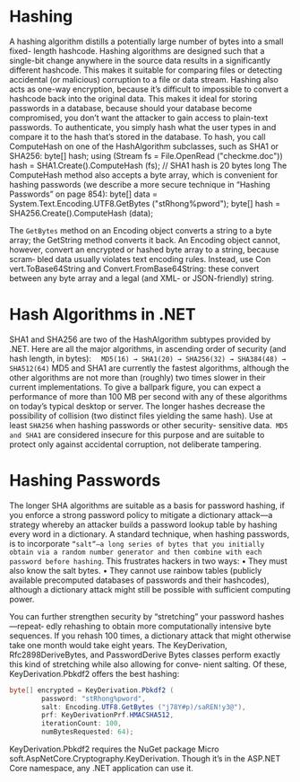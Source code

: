 
# Hashing

A hashing algorithm distills a potentially large number of bytes into a small fixed- length hashcode. Hashing algorithms are designed such that a single-bit change anywhere in the source data results in a significantly different hashcode. This makes it suitable for comparing files or detecting accidental (or malicious) corruption to a file or data stream.
Hashing also acts as one-way encryption, because it’s difficult to impossible to convert a hashcode back into the original data. This makes it ideal for storing passwords in a database, because should your database become compromised, you don’t want the attacker to gain access to plain-text passwords. To authenticate, you simply hash what the user types in and compare it to the hash that’s stored in the database.
To hash, you call ComputeHash on one of the HashAlgorithm subclasses, such as SHA1 or SHA256:
    byte[] hash;
    using (Stream fs = File.OpenRead ("checkme.doc"))
hash = SHA1.Create().ComputeHash (fs); // SHA1 hash is 20 bytes long
The ComputeHash method also accepts a byte array, which is convenient for hashing passwords (we describe a more secure technique in “Hashing Passwords” on page 854):
    byte[] data = System.Text.Encoding.UTF8.GetBytes ("stRhong%pword");
    byte[] hash = SHA256.Create().ComputeHash (data);

The `GetBytes` method on an Encoding object converts a string to a byte array; the GetString method converts it back. An Encoding object cannot, however, convert an encrypted or hashed byte array to a string, because scram‐ bled data usually violates text encoding rules. Instead, use Con vert.ToBase64String and Convert.FromBase64String: these convert between any byte array and a legal (and XML- or JSON-friendly) string.

# Hash Algorithms in .NET
SHA1 and SHA256 are two of the HashAlgorithm subtypes provided by .NET. Here are all the major algorithms, in ascending order of security (and hash length, in bytes):
  `  MD5(16) → SHA1(20) → SHA256(32) → SHA384(48) → SHA512(64)`
MD5 and SHA1 are currently the fastest algorithms, although the other algorithms are not more than (roughly) two times slower in their current implementations. To give a ballpark figure, you can expect a performance of more than 100 MB per second with any of these algorithms on today’s typical desktop or server. The longer hashes decrease the possibility of collision (two distinct files yielding the same hash).
Use at least `SHA256` when hashing passwords or other security- sensitive data.` MD5 and SHA1` are considered insecure for this purpose and are suitable to protect only against accidental corruption, not deliberate tampering.

# Hashing Passwords
The longer SHA algorithms are suitable as a basis for password hashing, if you enforce a strong password policy to mitigate a dictionary attack—a strategy whereby an attacker builds a password lookup table by hashing every word in a dictionary.
A standard technique, when hashing passwords, is to incorporate `“salt”—a long series of bytes that you initially obtain via a random number generator and then combine with each password before hashing`. This frustrates hackers in two ways:
• They must also know the salt bytes.
• They cannot use rainbow tables (publicly available precomputed databases of passwords and their hashcodes), although a dictionary attack might still be possible with sufficient computing power.

You can further strengthen security by “stretching” your password hashes—repeat‐ edly rehashing to obtain more computationally intensive byte sequences. If you rehash 100 times, a dictionary attack that might otherwise take one month would take eight years. The KeyDerivation, Rfc2898DeriveBytes, and PasswordDerive Bytes classes perform exactly this kind of stretching while also allowing for conve‐ nient salting. Of these, KeyDerivation.Pbkdf2 offers the best hashing:
```c#
byte[] encrypted = KeyDerivation.Pbkdf2 (
        password: "stRhong%pword",
        salt: Encoding.UTF8.GetBytes ("j78Y#p)/saREN!y3@"),
        prf: KeyDerivationPrf.HMACSHA512,
        iterationCount: 100,
        numBytesRequested: 64);
```

KeyDerivation.Pbkdf2 requires the NuGet package Micro soft.AspNetCore.Cryptography.KeyDerivation. Though it’s in the ASP.NET Core namespace, any .NET application can use it.